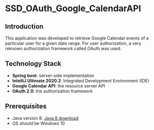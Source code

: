 # SSD_OAuth_Google_CalendarAPI

## Introduction

This application was developed to retrieve Google Calendar events of a particular user for a given date range. For user authorization, a very reknown authorization framework called OAuth was used. 

## Technology Stack

* **Spring boot**: server-side implementation
* **IntelliJ Ultimate 2020.2**: Integrated Development Environment (IDE)
* **Google Calendar API**: the resource server API
* **OAuth 2.0**: the authorization framework

## Prerequisites

* Java version 8: [Java 8 download](https://www.oracle.com/java/technologies/javase/javase-jdk8-downloads.html)
* OS should be Windows 10
